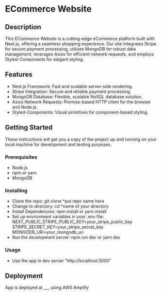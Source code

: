 # ECommerce Website

## Description

This ECommerce Website is a cutting-edge eCommerce platform built with Next.js, offering a seamless shopping experience. Our site integrates Stripe for secure payment processing, utilizes MongoDB for robust data management, leverages Axios for efficient network requests, and employs Styled-Components for elegant styling.

## Features

- Next.js Framework: Fast and scalable server-side rendering.
- Stripe Integration: Secure and reliable payment processing.
- MongoDB Database: Flexible, scalable NoSQL database solution.
- Axios Network Requests: Promise-based HTTP client for the browser and Node.js.
- Styled-Components: Visual primitives for component-based styling.

## Getting Started

These instructions will get you a copy of the project up and running on your local machine for development and testing purposes.

### Prerequisites

- Node.js
- npm or yarn
- MongoDB

### Installing

- Clone the repo: git clone \*put repo name here
- Change to directory: cd \*name of your directory
- Install Dependencies: npm install or yarn install
- Set up environment variables in your .env file:
  NEXT_PUBLIC_STRIPE_PUBLIC_KEY=your_stripe_public_key
  STRIPE_SECRET_KEY=your_stripe_secret_key
  MONGODB_URI=your_mongodb_uri
- Run the development server: npm run dev or yarn dev

### Usage

- Use the app in dev server "http://localhost:3000"

## Deployment

App is deployed at \_\_\_ using AWS Amplify
